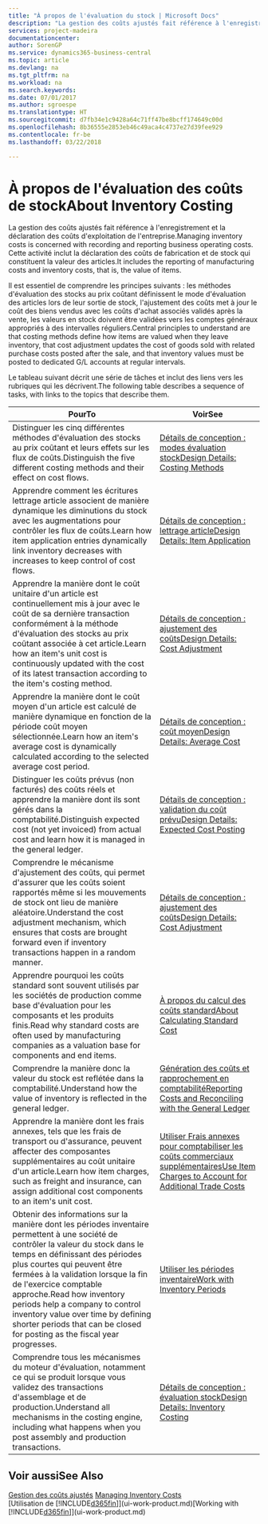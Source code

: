 ```yaml
---
title: "À propos de l'évaluation du stock | Microsoft Docs"
description: "La gestion des coûts ajustés fait référence à l'enregistrement et la déclaration des coûts d'exploitation de l'entreprise. Cette activité inclut la déclaration des coûts de fabrication et de stock qui constituent la valeur des articles."
services: project-madeira
documentationcenter: 
author: SorenGP
ms.service: dynamics365-business-central
ms.topic: article
ms.devlang: na
ms.tgt_pltfrm: na
ms.workload: na
ms.search.keywords: 
ms.date: 07/01/2017
ms.author: sgroespe
ms.translationtype: HT
ms.sourcegitcommit: d7fb34e1c9428a64c71ff47be8bcff174649c00d
ms.openlocfilehash: 8b36555e2853eb46c49aca4c4737e27d39fee929
ms.contentlocale: fr-be
ms.lasthandoff: 03/22/2018

---
```

# <a name="about-inventory-costing"></a><span data-ttu-id="8d417-104">À propos de l'évaluation des coûts de stock</span><span class="sxs-lookup"><span data-stu-id="8d417-104">About Inventory Costing</span></span>
<span data-ttu-id="8d417-105">La gestion des coûts ajustés fait référence à l'enregistrement et la déclaration des coûts d'exploitation de l'entreprise.</span><span class="sxs-lookup"><span data-stu-id="8d417-105">Managing inventory costs is concerned with recording and reporting business operating costs.</span></span> <span data-ttu-id="8d417-106">Cette activité inclut la déclaration des coûts de fabrication et de stock qui constituent la valeur des articles.</span><span class="sxs-lookup"><span data-stu-id="8d417-106">It includes the reporting of manufacturing costs and inventory costs, that is, the value of items.</span></span>  

 <span data-ttu-id="8d417-107">Il est essentiel de comprendre les principes suivants : les méthodes d'évaluation des stocks au prix coûtant définissent le mode d'évaluation des articles lors de leur sortie de stock, l'ajustement des coûts met à jour le coût des biens vendus avec les coûts d'achat associés validés après la vente, les valeurs en stock doivent être validées vers les comptes généraux appropriés à des intervalles réguliers.</span><span class="sxs-lookup"><span data-stu-id="8d417-107">Central principles to understand are that costing methods define how items are valued when they leave inventory, that cost adjustment updates the cost of goods sold with related purchase costs posted after the sale, and that inventory values must be posted to dedicated G/L accounts at regular intervals.</span></span>  

 <span data-ttu-id="8d417-108">Le tableau suivant décrit une série de tâches et inclut des liens vers les rubriques qui les décrivent.</span><span class="sxs-lookup"><span data-stu-id="8d417-108">The following table describes a sequence of tasks, with links to the topics that describe them.</span></span>   

|<span data-ttu-id="8d417-109">**Pour**</span><span class="sxs-lookup"><span data-stu-id="8d417-109">**To**</span></span>|<span data-ttu-id="8d417-110">**Voir**</span><span class="sxs-lookup"><span data-stu-id="8d417-110">**See**</span></span>|  
|------------|-------------|  
|<span data-ttu-id="8d417-111">Distinguer les cinq différentes méthodes d'évaluation des stocks au prix coûtant et leurs effets sur les flux de coûts.</span><span class="sxs-lookup"><span data-stu-id="8d417-111">Distinguish the five different costing methods and their effect on cost flows.</span></span>|[<span data-ttu-id="8d417-112">Détails de conception : modes évaluation stock</span><span class="sxs-lookup"><span data-stu-id="8d417-112">Design Details: Costing Methods</span></span>](design-details-costing-methods.md)|  
|<span data-ttu-id="8d417-113">Apprendre comment les écritures lettrage article associent de manière dynamique les diminutions du stock avec les augmentations pour contrôler les flux de coûts.</span><span class="sxs-lookup"><span data-stu-id="8d417-113">Learn how item application entries dynamically link inventory decreases with increases to keep control of cost flows.</span></span>|[<span data-ttu-id="8d417-114">Détails de conception : lettrage article</span><span class="sxs-lookup"><span data-stu-id="8d417-114">Design Details: Item Application</span></span>](design-details-item-application.md)|  
|<span data-ttu-id="8d417-115">Apprendre la manière dont le coût unitaire d'un article est continuellement mis à jour avec le coût de sa dernière transaction conformément à la méthode d'évaluation des stocks au prix coûtant associée à cet article.</span><span class="sxs-lookup"><span data-stu-id="8d417-115">Learn how an item's unit cost is continuously updated with the cost of its latest transaction according to the item's costing method.</span></span>|[<span data-ttu-id="8d417-116">Détails de conception : ajustement des coûts</span><span class="sxs-lookup"><span data-stu-id="8d417-116">Design Details: Cost Adjustment</span></span>](design-details-cost-adjustment.md)|  
|<span data-ttu-id="8d417-117">Apprendre la manière dont le coût moyen d'un article est calculé de manière dynamique en fonction de la période coût moyen sélectionnée.</span><span class="sxs-lookup"><span data-stu-id="8d417-117">Learn how an item's average cost is dynamically calculated according to the selected average cost period.</span></span>|[<span data-ttu-id="8d417-118">Détails de conception : coût moyen</span><span class="sxs-lookup"><span data-stu-id="8d417-118">Design Details: Average Cost</span></span>](design-details-average-cost.md)|  
|<span data-ttu-id="8d417-119">Distinguer les coûts prévus (non facturés) des coûts réels et apprendre la manière dont ils sont gérés dans la comptabilité.</span><span class="sxs-lookup"><span data-stu-id="8d417-119">Distinguish expected cost (not yet invoiced) from actual cost and learn how it is managed in the general ledger.</span></span>|[<span data-ttu-id="8d417-120">Détails de conception : validation du coût prévu</span><span class="sxs-lookup"><span data-stu-id="8d417-120">Design Details: Expected Cost Posting</span></span>](design-details-expected-cost-posting.md)|  
|<span data-ttu-id="8d417-121">Comprendre le mécanisme d'ajustement des coûts, qui permet d'assurer que les coûts soient rapportés même si les mouvements de stock ont lieu de manière aléatoire.</span><span class="sxs-lookup"><span data-stu-id="8d417-121">Understand the cost adjustment mechanism, which ensures that costs are brought forward even if inventory transactions happen in a random manner.</span></span>|[<span data-ttu-id="8d417-122">Détails de conception : ajustement des coûts</span><span class="sxs-lookup"><span data-stu-id="8d417-122">Design Details: Cost Adjustment</span></span>](design-details-cost-adjustment.md)|  
|<span data-ttu-id="8d417-123">Apprendre pourquoi les coûts standard sont souvent utilisés par les sociétés de production comme base d'évaluation pour les composants et les produits finis.</span><span class="sxs-lookup"><span data-stu-id="8d417-123">Read why standard costs are often used by manufacturing companies as a valuation base for components and end items.</span></span>|[<span data-ttu-id="8d417-124">À propos du calcul des coûts standard</span><span class="sxs-lookup"><span data-stu-id="8d417-124">About Calculating Standard Cost</span></span>](finance-about-calculating-standard-cost.md)|  
|<span data-ttu-id="8d417-125">Comprendre la manière donc la valeur du stock est reflétée dans la comptabilité.</span><span class="sxs-lookup"><span data-stu-id="8d417-125">Understand how the value of inventory is reflected in the general ledger.</span></span>|[<span data-ttu-id="8d417-126">Génération des coûts et rapprochement en comptabilité</span><span class="sxs-lookup"><span data-stu-id="8d417-126">Reporting Costs and Reconciling with the General Ledger</span></span>](finance-report-costs-and-reconcile-with-the-general-ledger.md)|  
|<span data-ttu-id="8d417-127">Apprendre la manière dont les frais annexes, tels que les frais de transport ou d'assurance, peuvent affecter des composantes supplémentaires au coût unitaire d'un article.</span><span class="sxs-lookup"><span data-stu-id="8d417-127">Learn how item charges, such as freight and insurance, can assign additional cost components to an item's unit cost.</span></span>|[<span data-ttu-id="8d417-128">Utiliser Frais annexes pour comptabiliser les coûts commerciaux supplémentaires</span><span class="sxs-lookup"><span data-stu-id="8d417-128">Use Item Charges to Account for Additional Trade Costs</span></span>](payables-how-assign-item-charges.md)|  
|<span data-ttu-id="8d417-129">Obtenir des informations sur la manière dont les périodes inventaire permettent à une société de contrôler la valeur du stock dans le temps en définissant des périodes plus courtes qui peuvent être fermées à la validation lorsque la fin de l'exercice comptable approche.</span><span class="sxs-lookup"><span data-stu-id="8d417-129">Read how inventory periods help a company to control inventory value over time by defining shorter periods that can be closed for posting as the fiscal year progresses.</span></span>|[<span data-ttu-id="8d417-130">Utiliser les périodes inventaire</span><span class="sxs-lookup"><span data-stu-id="8d417-130">Work with Inventory Periods</span></span>](finance-how-to-work-with-inventory-periods.md)|  
|<span data-ttu-id="8d417-131">Comprendre tous les mécanismes du moteur d'évaluation, notamment ce qui se produit lorsque vous validez des transactions d'assemblage et de production.</span><span class="sxs-lookup"><span data-stu-id="8d417-131">Understand all mechanisms in the costing engine, including what happens when you post assembly and production transactions.</span></span>|[<span data-ttu-id="8d417-132">Détails de conception : évaluation stock</span><span class="sxs-lookup"><span data-stu-id="8d417-132">Design Details: Inventory Costing</span></span>](design-details-inventory-costing.md)|

## <a name="see-also"></a><span data-ttu-id="8d417-133">Voir aussi</span><span class="sxs-lookup"><span data-stu-id="8d417-133">See Also</span></span>
<span data-ttu-id="8d417-134">[Gestion des coûts ajustés](finance-manage-inventory-costs.md)  </span><span class="sxs-lookup"><span data-stu-id="8d417-134">[Managing Inventory Costs](finance-manage-inventory-costs.md)  </span></span>  
<span data-ttu-id="8d417-135">[Utilisation de [!INCLUDE[d365fin](includes/d365fin_md.md)]](ui-work-product.md)</span><span class="sxs-lookup"><span data-stu-id="8d417-135">[Working with [!INCLUDE[d365fin](includes/d365fin_md.md)]](ui-work-product.md)</span></span>

